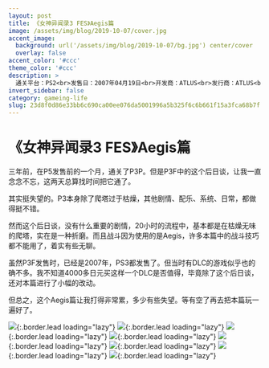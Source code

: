 ```yaml
---
layout: post
title: 《女神异闻录3 FES》Aegis篇
image: /assets/img/blog/2019-10-07/cover.jpg
accent_image: 
  background: url('/assets/img/blog/2019-10-07/bg.jpg') center/cover
  overlay: false
accent_color: '#ccc'
theme_color: '#ccc'
description: >
  通关平台：PS2<br>发售日：2007年04月19日<br>开发商：ATLUS<br>发行商：ATLUS<br>个人评分：86
invert_sidebar: false
category: gameing-life
slug: 23d8f0d86e33bb6c690ca00ee076da5001996a5b325f6c6b661f15a3fca68b7f
---
```


# 《女神异闻录3 FES》Aegis篇

三年前，在P5发售前的一个月，通关了P3P。但是P3F中的这个后日谈，让我一直念念不忘，这两天总算找时间把它通了。

其实挺失望的。P3本身除了爬塔过于枯燥，其他剧情、配乐、系统、日常，都做得挺不错。

然而这个后日谈，没有什么重要的剧情，20小时的流程中，基本都是在枯燥无味的爬塔，实在是一种折磨。而且战斗因为使用的是Aegis，许多本篇中的战斗技巧都不能用了，着实有些无聊。

虽然P3F发售时，已经是2007年，PS3都发售了。但当时有DLC的游戏似乎也的确不多。我不知道4000多日元买这样一个DLC是否值得，毕竟除了这个后日谈，还对本篇进行了小幅的改动。

但总之，这个Aegis篇让我打得非常累，多少有些失望。等有空了再去把本篇玩一遍好了。

![](/assets/img/blog/2019-10-07/1.jpg){:.border.lead loading="lazy"}
![](/assets/img/blog/2019-10-07/2.jpg){:.border.lead loading="lazy"}
![](/assets/img/blog/2019-10-07/3.jpg){:.border.lead loading="lazy"}
![](/assets/img/blog/2019-10-07/4.jpg){:.border.lead loading="lazy"}
![](/assets/img/blog/2019-10-07/5.jpg){:.border.lead loading="lazy"}
![](/assets/img/blog/2019-10-07/6.jpg){:.border.lead loading="lazy"}
![](/assets/img/blog/2019-10-07/7.jpg){:.border.lead loading="lazy"}
![](/assets/img/blog/2019-10-07/8.jpg){:.border.lead loading="lazy"}

